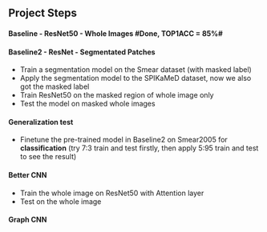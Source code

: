 ## Project Steps

#### Baseline - ResNet50 - Whole Images			#Done, TOP1ACC = 85%#

#### Baseline2 - ResNet - Segmentated Patches

- Train a segmentation model on the Smear dataset (with masked label)
- Apply the segmentation model to the SPIKaMeD dataset, now we also got the masked label
- Train ResNet50 on the masked region of whole image only
- Test the model on masked  whole images

#### Generalization test

- Finetune the pre-trained model in Baseline2 on Smear2005 for **classification** (try 7:3 train and test firstly, then apply 5:95 train and test to see the result)

#### Better CNN

- Train the whole image on ResNet50 with Attention layer
- Test on the whole image

#### Graph CNN

